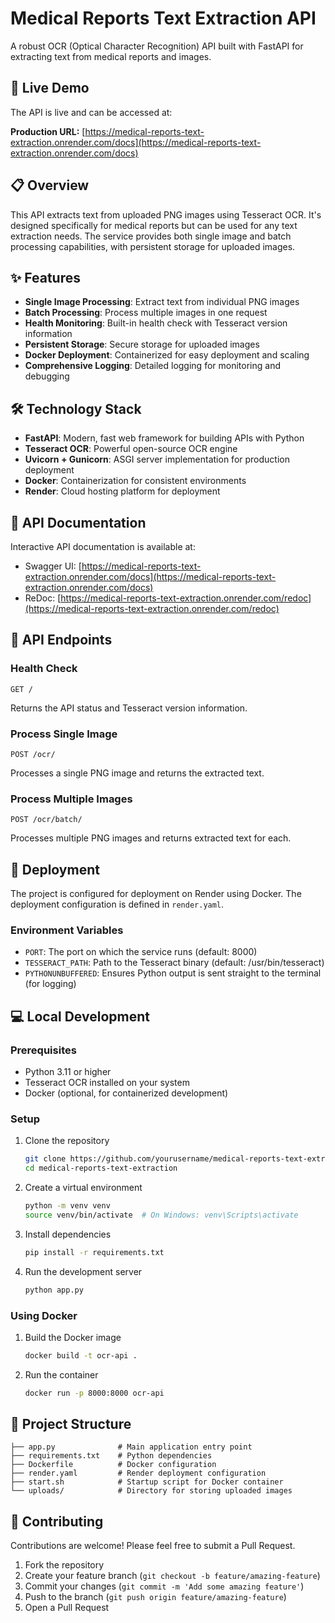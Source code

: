 # Medical Reports Text Extraction API

A robust OCR (Optical Character Recognition) API built with FastAPI for extracting text from medical reports and images.

## 🚀 Live Demo

The API is live and can be accessed at:

**Production URL:** [https://medical-reports-text-extraction.onrender.com/docs](https://medical-reports-text-extraction.onrender.com/docs)

## 📋 Overview

This API extracts text from uploaded PNG images using Tesseract OCR. It's designed specifically for medical reports but can be used for any text extraction needs. The service provides both single image and batch processing capabilities, with persistent storage for uploaded images.

## ✨ Features

- **Single Image Processing**: Extract text from individual PNG images
- **Batch Processing**: Process multiple images in one request
- **Health Monitoring**: Built-in health check with Tesseract version information
- **Persistent Storage**: Secure storage for uploaded images
- **Docker Deployment**: Containerized for easy deployment and scaling
- **Comprehensive Logging**: Detailed logging for monitoring and debugging

## 🛠️ Technology Stack

- **FastAPI**: Modern, fast web framework for building APIs with Python
- **Tesseract OCR**: Powerful open-source OCR engine
- **Uvicorn + Gunicorn**: ASGI server implementation for production deployment
- **Docker**: Containerization for consistent environments
- **Render**: Cloud hosting platform for deployment

## 📝 API Documentation

Interactive API documentation is available at:
- Swagger UI: [https://medical-reports-text-extraction.onrender.com/docs](https://medical-reports-text-extraction.onrender.com/docs)
- ReDoc: [https://medical-reports-text-extraction.onrender.com/redoc](https://medical-reports-text-extraction.onrender.com/redoc)

## 🔌 API Endpoints

### Health Check
```
GET /
```
Returns the API status and Tesseract version information.

### Process Single Image
```
POST /ocr/
```
Processes a single PNG image and returns the extracted text.

### Process Multiple Images
```
POST /ocr/batch/
```
Processes multiple PNG images and returns extracted text for each.

## 🚀 Deployment

The project is configured for deployment on Render using Docker. The deployment configuration is defined in `render.yaml`.

### Environment Variables

- `PORT`: The port on which the service runs (default: 8000)
- `TESSERACT_PATH`: Path to the Tesseract binary (default: /usr/bin/tesseract)
- `PYTHONUNBUFFERED`: Ensures Python output is sent straight to the terminal (for logging)

## 💻 Local Development

### Prerequisites

- Python 3.11 or higher
- Tesseract OCR installed on your system
- Docker (optional, for containerized development)

### Setup

1. Clone the repository
   ```bash
   git clone https://github.com/yourusername/medical-reports-text-extraction.git
   cd medical-reports-text-extraction
   ```

2. Create a virtual environment
   ```bash
   python -m venv venv
   source venv/bin/activate  # On Windows: venv\Scripts\activate
   ```

3. Install dependencies
   ```bash
   pip install -r requirements.txt
   ```

4. Run the development server
   ```bash
   python app.py
   ```

### Using Docker

1. Build the Docker image
   ```bash
   docker build -t ocr-api .
   ```

2. Run the container
   ```bash
   docker run -p 8000:8000 ocr-api
   ```

## 📁 Project Structure

```
├── app.py              # Main application entry point
├── requirements.txt    # Python dependencies
├── Dockerfile          # Docker configuration
├── render.yaml         # Render deployment configuration
├── start.sh            # Startup script for Docker container
└── uploads/            # Directory for storing uploaded images
```


## 👥 Contributing

Contributions are welcome! Please feel free to submit a Pull Request.

1. Fork the repository
2. Create your feature branch (`git checkout -b feature/amazing-feature`)
3. Commit your changes (`git commit -m 'Add some amazing feature'`)
4. Push to the branch (`git push origin feature/amazing-feature`)
5. Open a Pull Request
